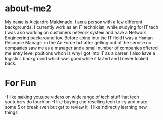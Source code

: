 # about-me2
My name is Alejandro Maldonado. I am a person with a few different backgrounds. I currently work as an IT technician, while studying for IT tech I was also working on customers network system and have a Network Engineering background too. Before going into the IT field I was a Human Resource Manager in the Air Force but after getting out of the service no companies saw me as a manager and a small number of companies offered me entry level positions which is why I got into IT as a career. I also have a logistics background which was good while it lasted and I never looked back.

# For Fun
-I like making youtube videos on wide range of tech stuff that tech youtubers do touch on
-I like buying and reselling tech to try and make some $ or break even but get to review it
-I like indirectly learning new things